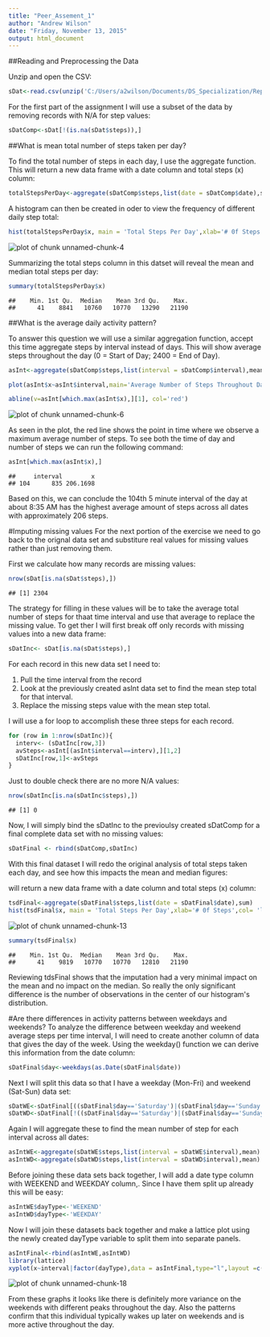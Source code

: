 ```yaml
---
title: "Peer_Assement_1"
author: "Andrew Wilson"
date: "Friday, November 13, 2015"
output: html_document
---
```




##Reading and Preprocessing the Data


Unzip and open the CSV:

```r
sDat<-read.csv(unzip('C:/Users/a2wilson/Documents/DS_Specialization/Reproducible_Research/PerrAssessment1/activity.zip'))
```

For the first part of the assignment I will use a subset of the data by removing records with N/A for step values:


```r
sDatComp<-sDat[!(is.na(sDat$steps)),]
```

##What is mean total number of steps taken per day?


To find the total number of steps in each day, I use the aggregate function.  This will return a new data frame with a date column and total steps (x) column:

```r
totalStepsPerDay<-aggregate(sDatComp$steps,list(date = sDatComp$date),sum)
```

A histogram can then be created in oder to view the frequency of different daily step total:


```r
hist(totalStepsPerDay$x, main = 'Total Steps Per Day',xlab='# 0f Steps',col= 'light blue')
```

![plot of chunk unnamed-chunk-4](figure/unnamed-chunk-4-1.png) 

Summarizing the total steps column in this datset will reveal the mean and median total steps per day:

```r
summary(totalStepsPerDay$x)
```

```
##    Min. 1st Qu.  Median    Mean 3rd Qu.    Max. 
##      41    8841   10760   10770   13290   21190
```

##What is the average daily activity pattern?


To answer this question we will use a similar aggregation function, accept this time aggregate steps by interval instead of days. This will show average steps throughout the day (0 = Start of Day; 2400 = End of Day).  


```r
asInt<-aggregate(sDatComp$steps,list(interval = sDatComp$interval),mean)

plot(asInt$x~asInt$interval,main='Average Number of Steps Throughout Day',xlab = 'Time of Day', ylab='Average # Steps', type="l",col='blue')

abline(v=asInt[which.max(asInt$x),][1], col='red')
```

![plot of chunk unnamed-chunk-6](figure/unnamed-chunk-6-1.png) 



As seen in the plot, the red line shows the point in time where we observe a maximum average number of steps.  To see both the time of day and number of steps we can run the following command:



```r
asInt[which.max(asInt$x),]
```

```
##     interval        x
## 104      835 206.1698
```

Based on this, we can conclude the 104th 5 minute interval of the day at about 8:35 AM has the highest average amount of steps across all dates with approximately 206 steps.



#Imputing missing values
For the next portion of the exercise we need to go back to the orignal data set and substiture real values for missing values rather than just removing them.

First we calculate how many records are missing values:

```r
nrow(sDat[is.na(sDat$steps),])
```

```
## [1] 2304
```

The strategy for filling in these values will be to take the average total number  of steps for thaat time interval and use that average to replace the missing value.  To get ther I will first break off only records with missing values into a new data frame:


```r
sDatInc<- sDat[is.na(sDat$steps),]
```


For each record in this new data set I need to:
  1. Pull the time interval from the record
  2. Look at the previously created asInt data set to find the mean step total for that interval. 
  3. Replace the missing steps value with the mean step total.
  
I will use a for loop to accomplish these three steps for each record.


```r
for (row in 1:nrow(sDatInc)){
  interv<- (sDatInc[row,3])
  avSteps<-asInt[(asInt$interval==interv),][1,2]
  sDatInc[row,1]<-avSteps
}
```

Just to double check there are no more N/A values:


```r
nrow(sDatInc[is.na(sDatInc$steps),])
```

```
## [1] 0
```

Now, I will simply bind the sDatInc to the previoulsy created sDatComp for a final complete data set with no missing values:


```r
sDatFinal <- rbind(sDatComp,sDatInc)  
```


With this final dataset I will redo the original analysis of total steps taken each day, and see how this impacts the mean and median figures:

will return a new data frame with a date column and total steps (x) column:

```r
tsdFinal<-aggregate(sDatFinal$steps,list(date = sDatFinal$date),sum)
hist(tsdFinal$x, main = 'Total Steps Per Day',xlab='# 0f Steps',col= 'light blue')
```

![plot of chunk unnamed-chunk-13](figure/unnamed-chunk-13-1.png) 

```r
summary(tsdFinal$x)
```

```
##    Min. 1st Qu.  Median    Mean 3rd Qu.    Max. 
##      41    9819   10770   10770   12810   21190
```


Reviewing tdsFinal shows that the imputation had a very minimal impact on the mean and no impact on the median.  So really the only significant difference is the number of observations in the center of our histogram's distribution.

#Are there differences in activity patterns between weekdays and weekends?
To analyze the difference between weekday and weekend average steps per time interval, I will need to create another column of data that gives the day of the week.  Using the weekday() function we can derive this information from the date column:


```r
sDatFinal$day<-weekdays(as.Date(sDatFinal$date))
```

Next I will split this data so that I have a weekday (Mon-Fri)  and weekend (Sat-Sun) data set:


```r
sDatWE<-sDatFinal[((sDatFinal$day=='Saturday')|(sDatFinal$day=='Sunday')),]
sDatWD<-sDatFinal[!((sDatFinal$day=='Saturday')|(sDatFinal$day=='Sunday')),]
```
Again I will aggregate these to find the mean number of step for each interval across all dates:


```r
asIntWE<-aggregate(sDatWE$steps,list(interval = sDatWE$interval),mean)
asIntWD<-aggregate(sDatWD$steps,list(interval = sDatWD$interval),mean)
```

Before joining these data sets back together, I will add a date type column with WEEKEND and WEEKDAY column,.  Since I have them split up already this will be easy:


```r
asIntWE$dayType<-'WEEKEND'
asIntWD$dayType<-'WEEKDAY'
```


Now I will join these datasets back together and make a lattice plot using the newly created dayType variable to split them into separate panels.

```r
asIntFinal<-rbind(asIntWE,asIntWD)
library(lattice)
xyplot(x~interval|factor(dayType),data = asIntFinal,type="l",layout =c(1,2),main = "Weekend vs Weekday Average Steps", xlab="5 Minute Interval",ylab="Mean Number of Steps")
```

![plot of chunk unnamed-chunk-18](figure/unnamed-chunk-18-1.png) 

From these graphs it looks like there is definitely more variance on the weekends with different peaks throughout the day. Also the patterns confirm that this individual typically wakes up later on weekends and is more active throughout the day.
